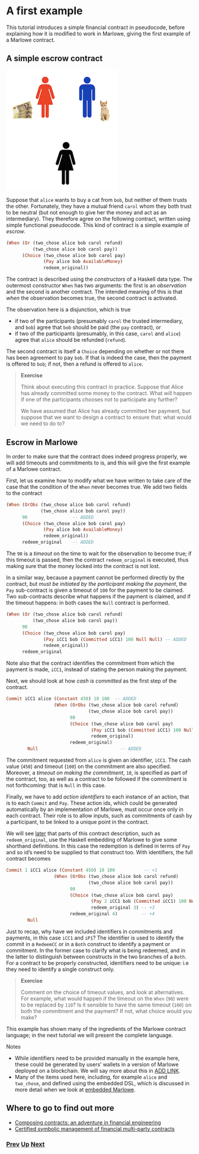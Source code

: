 # A first example

This tutorial introduces a simple financial contract in pseudocode, before explaining how it is modified to work in Marlowe, giving the first example of a Marlowe contract.

## A simple escrow contract

![Escrow](./pix/escrow.png)


Suppose that `alice` wants to buy a cat from `bob`, but neither of them trusts the other. Fortunately, they have a mutual friend `carol` whom they both trust to be neutral (but not enough to give her the money and act as an intermediary). They therefore agree on the following contract, written using simple functional pseudocode. This kind of contract is a simple example of _escrow_.
```haskell
(When (Or (two_chose alice bob carol refund)
          (two_chose alice bob carol pay))
      (Choice (two_chose alice bob carol pay)
              (Pay alice bob AvailableMoney)
              redeem_original))
```              
The contract is described using the _constructors_ of a Haskell data type. The outermost constructor `When` has two arguments: the first is an _observation_ and the second is another contract. The intended meaning of this is that _when_ the observation becomes true, the second contract is activated.

The observation here is a disjunction, which is true 
- if two of the participants (presumably `carol` the trusted intermediary, and `bob`) agree that `bob` should be paid (the `pay` contract), or 
- if two of the participants (presumably, in this case, `carol` and `alice`) agree that `alice` should be refunded (`refund`). 


The second contract is itself a `Choice` depending on whether or not there has been agreement to pay `bob`. If that is indeed the case, then the payment is offered to `bob`; if not, then a refund is offered to `alice`.

> __Exercise__
>  
> Think about executing this contract in practice. Suppose that Alice has already committed some money to the contract. What will happen if one of the participants chooses not to participate any further?
> 
> We have assumed that Alice has already committed her payment, but suppose that we want to design a contract to ensure that: what would we need to do to?

## Escrow in Marlowe

In order to make sure that the contract does indeed progress properly, we will add timeouts and commitments to is, and this will give the first example of a Marlowe contract. 

First, let us examine how to modify what we have written to take care of the case that the condition of the `When` never becomes true. We add two fields to the contract
```haskell
(When (OrObs (two_chose alice bob carol refund)
             (two_chose alice bob carol pay))
      90                 -- ADDED
      (Choice (two_chose alice bob carol pay)
              (Pay alice bob AvailableMoney)
              redeem_original))
      redeem_original    -- ADDED 
```  
The `90` is a _timeout_ on the time to wait for the observation to become true; if this timeout is passed, then the contract `redeem_original` is executed, thus making sure that the money locked into the contract is not lost.

In a similar way, because a payment cannot be performed directly by the contract, but _must be initiated by the participant making the payment_, the `Pay` sub-contract is given a timeout of `100` for the payment to be claimed. Two sub-contracts describe what happens if the payment is claimed, and if the timeout happens: in both cases the `Null` contract is performed. 


```haskell
(When (Or (two_chose alice bob carol refund)
          (two_chose alice bob carol pay))
      90                 
      (Choice (two_chose alice bob carol pay)
              (Pay iCC1 bob (Committed iCC1) 100 Null Null) -- ADDED
              redeem_original))
      redeem_original     
```  


Note also that the contract identifies the commitment from which the payment is made, `iCC1`, instead of stating the person making the payment. 

<!--
The contract also _identifies_ the payment with the identifier `2`.
-->

Next, we should look at how _cash is committed_ as the first step of the contract.

```haskell
Commit iCC1 alice (Constant 450) 10 100  -- ADDED
                  (When (OrObs (two_chose alice bob carol refund)
                               (two_chose alice bob carol pay))
                        90
                        (Choice (two_chose alice bob carol pay)
                                (Pay iCC1 bob (Committed iCC1) 100 Null Null)
                                redeem_original)
                        redeem_original)
        Null                               -- ADDED
```
The commitment requested from `alice` is given an identifier, `iCC1`. The cash value (`450`) and timeout (`100`) on the commitment are also specified. Moreover, a _timeout on making the commitment_, `10`, is specified as part of the contract, too, as well as a contract to be followed if the commitment is not forthcoming: that is  `Null` in this case.

Finally, we have to add _action identifiers_ to each instance of an action, that is to each `Commit` and `Pay`. These action ids, which could be generated automatically by an implementation of Marlowe, must occur once only in each contract. Their role is to allow inputs, such as commitments of cash by a participant, to be linked to a unique point in the contract. 

We will see [later](./embedded-marlowe.md) that parts of this contract description, such as `redeem_original`, use the Haskell embedding of Marlowe to give some shorthand definitions. In this case the redemption is defined in terms of `Pay` and so id’s need to be supplied to that construct too. With identifiers, the full contract becomes
```haskell
Commit 1 iCC1 alice (Constant 450) 10 100           -- +1
                  (When (OrObs (two_chose alice bob carol refund)
                               (two_chose alice bob carol pay))
                        90
                        (Choice (two_chose alice bob carol pay)
                                (Pay 2 iCC1 bob (Committed iCC1) 100 Null Null) -- +2
                                redeem_original 3) -- +3
                        redeem_original 4)         -- +4
        Null                              
```


Just to recap, why have we included identifiers in commitments and payments, in this case `iCC1` and `iP1`? The identifier is used to identify the commit in a `RedeemCC` or in a `Both` construct to identify a payment or commitment. In the former case to clarify what is being redeemed, and in the latter to distinguish between constructs in the two branches of a `Both`. For a contract to be properly constructed, identifiers need to be unique: i.e they need to identify a single construct only.



> __Exercise__
>  
> Comment on the choice of timeout values, and look at alternatives. For example,  what would happen if the timeout on the `When` (`90`) were to be replaced by `110`? Is it sensible to have the same timeout (`100`) on both the commitment and the payment? If not, what choice would you make?


This example has shown many of the ingredients of the Marlowe contract language; in the next tutorial we will present the complete language. 

Notes
- While identifiers need to be provided manually in the example here, these could be generated by users’ wallets in a version of Marlowe deployed on a blockchain. We will say more about this in [ADD LINK]().
- Many of the items used here, including, for example `alice` and `two_chose`, and defined using the embedded DSL, which is discussed in more detail when we look at [embedded Marlowe](./embedded-marlowe.md).

## Where to go to find out more

- [Composing contracts: an adventure in financial engineering](https://www.microsoft.com/en-us/research/publication/composing-contracts-an-adventure-in-financial-engineering/)
- [Certified symbolic management of financial multi-party contracts](https://dl.acm.org/citation.cfm?id=2784747)


### [Prev](./introducing-marlowe.md) [Up](./README.md) [Next](./marlowe-data.md)